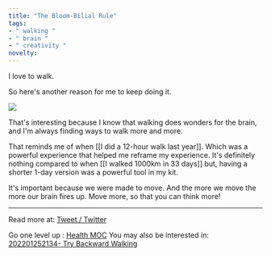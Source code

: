 ```yaml
---
title: "The Bloom-Bilial Rule"
tags:
- " walking "
- " brain "
- " creativity "
novelty:
---
```


I love to walk.

So here's another reason for me to keep doing it.

![](Extras/Images/Xnapper-2023-04-26-13.14.22.png)

That's interesting because I know that walking does wonders for the brain, and I'm always finding ways to walk more and more. 

That reminds me of when [[I did a 12-hour walk last year]]. Which was a powerful experience that helped me reframe my experience. It's definitely nothing compared to when [[I walked 1000km in 33 days]] but, having a shorter 1-day version was a powerful tool in my kit.

It's important because we were made to move. And the more we move the more our brain fires up. Move more, so that you can think more!

----

Read more at: [Tweet / Twitter](https://twitter.com/george__mack/status/1649835221309874177)

Go one level up : [Health MOC](Maps/Health%20MOC.md)
You may also be interested in: [202201252134- Try Backward Walking](Notes/202201252134-%20Try%20Backward%20Walking.md)

